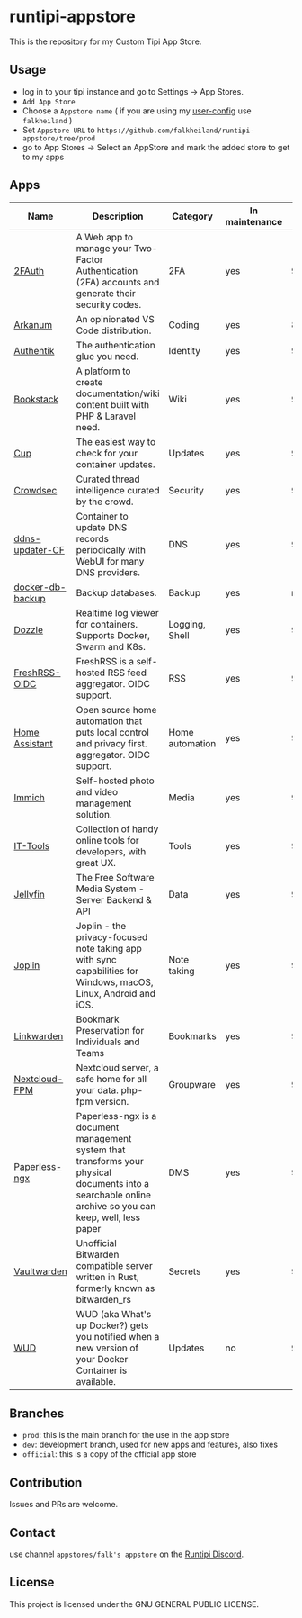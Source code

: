# runtipi-appstore

This is the repository for my Custom Tipi App Store.

## Usage

- log in to your tipi instance and go to Settings -> App Stores.
- `Add App Store`
- Choose a `Appstore name` ( if you are using my [user-config](https://github.com/falkheiland/user-config) use `falkheiland` )
- Set `Appstore URL` to `https://github.com/falkheiland/runtipi-appstore/tree/prod`
- go to App Stores -> Select an AppStore and mark the added store to get to my apps

## Apps

| Name                                                              | Description                                                                                                                                              | Category        | In maintenance | Port |
| ----------------------------------------------------------------- | -------------------------------------------------------------------------------------------------------------------------------------------------------- | --------------- | -------------- | ---- |
| [2FAuth](https://docs.2fauth.app)                                 | A Web app to manage your Two-Factor Authentication (2FA) accounts and generate their security codes.                                                     | 2FA             | yes            | 9011 |
| [Arkanum](https://arkanum.dev)                                    | An opinionated VS Code distribution.                                                                                                                     | Coding          | yes            | 8153 |
| [Authentik](https://goauthentik.io)                               | The authentication glue you need.                                                                                                                        | Identity        | yes            | 9000 |
| [Bookstack](https://www.bookstackapp.com)                         | A platform to create documentation/wiki content built with PHP & Laravel need.                                                                           | Wiki            | yes            | 9012 |
| [Cup](https://cup.sergi0g.dev)                                    | The easiest way to check for your container updates.                                                                                                     | Updates         | yes            | 9004 |
| [Crowdsec](https://www.crowdsec.net)                              | Curated thread intelligence curated by the crowd.                                                                                                        | Security        | yes            | 9006 |
| [ddns-updater-CF](https://github.com/qdm12/ddns-updater)          | Container to update DNS records periodically with WebUI for many DNS providers.                                                                          | DNS             | yes            | 9007 |
| [docker-db-backup](https://github.com/tiredofit/docker-db-backup) | Backup databases.                                                                                                                                        | Backup          | yes            | n.a. |
| [Dozzle](https://dozzle.dev)                                      | Realtime log viewer for containers. Supports Docker, Swarm and K8s.                                                                                      | Logging, Shell  | yes            | 9005 |
| [FreshRSS-OIDC](https://freshrss.org)                             | FreshRSS is a self-hosted RSS feed aggregator. OIDC support.                                                                                             | RSS             | yes            | 9003 |
| [Home Assistant](https://www.home-assistant.io)                   | Open source home automation that puts local control and privacy first. aggregator. OIDC support.                                                         | Home automation | yes            | 9012 |
| [Immich](https://immich.app)                                      | Self-hosted photo and video management solution.                                                                                                         | Media           | yes            | 9008 |
| [IT-Tools](https://it-tools.tech)                                 | Collection of handy online tools for developers, with great UX.                                                                                          | Tools           | yes            | 9013 |
| [Jellyfin](https://jellyfin.org)                                  | The Free Software Media System - Server Backend & API                                                                                                    | Data            | yes            | 9014 |
| [Joplin](https://joplinapp.org)                                   | Joplin - the privacy-focused note taking app with sync capabilities for Windows, macOS, Linux, Android and iOS.                                          | Note taking     | yes            | 9015 |
| [Linkwarden](https://linkwarden.app)                              | Bookmark Preservation for Individuals and Teams                                                                                                          | Bookmarks       | yes            | 9016 |
| [Nextcloud-FPM](https://nextcloud.com)                            | Nextcloud server, a safe home for all your data. php-fpm version.                                                                                        | Groupware       | yes            | 9002 |
| [Paperless-ngx](https://docs.paperless-ngx.com)                   | Paperless-ngx is a document management system that transforms your physical documents into a searchable online archive so you can keep, well, less paper | DMS             | yes            | 9009 |
| [Vaultwarden](https://github.com/dani-garcia/vaultwarden)         | Unofficial Bitwarden compatible server written in Rust, formerly known as bitwarden_rs                                                                   | Secrets         | yes            | 9010 |
| [WUD](https://getwud.github.io/wud)                               | WUD (aka What's up Docker?) gets you notified when a new version of your Docker Container is available.                                                  | Updates         | no             | 9001 |

## Branches

- `prod`: this is the main branch for the use in the app store
- `dev`: development branch, used for new apps and features, also fixes
- `official`: this is a copy of the official app store

## Contribution

Issues and PRs are welcome.

## Contact

use channel `appstores/falk's appstore` on the [Runtipi Discord](https://discord.gg/Bu9qEPnHsc).

## License

This project is licensed under the GNU GENERAL PUBLIC LICENSE.
